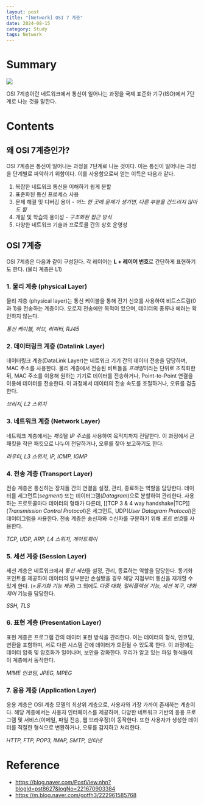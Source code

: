 ```yaml
---
layout: post
title: "[Network] OSI 7 계층"
date: 2024-08-15
category: Study
tags: Network 
---
```

# Summary

![](https://i.imgur.com/3hF6zpR.png)

OSI 7계층이란 네트워크에서 통신이 일어나는 과정을 국제 표준화 기구(ISO)에서 7단계로 나눈 것을 말한다.
# Contents

## 왜 OSI 7계층인가?

OSI 7계층은 통신이 일어나는 과정을 7단계로 나눈 것이다. 이는 통신이 일어나는 과정을 단계별로 파악하기 위함이다. 이를 사용함으로써 얻는 이득은 다음과 같다.
1. 복잡한 네트워크 통신을 이해하기 쉽게 분할
2. 표준화된 통신 프로세스 사용
3. 문제 해결 및 디버깅 용이 - *어느 한 곳에 문제가 생기면, 다른 부분을 건드리지 않아도 됨*
4. 개발 및 학습의 용이성 - *구조화된 접근 방식*
5. 다양한 네트워크 기술과 프로토콜 간의 상호 운영성
## OSI 7계층

OSI 7계층은 다음과 같이 구성된다. 각 레이어는 **L + 레이어 번호**로 간단하게 표현하기도 한다. (물리 계층은 L1)
###  1. 물리 계층 (physical Layer)

물리 계층 (physical layer)는 통신 케이블을 통해 전기 신호를 사용하여 비트스트림(0과 1)을 전송하는 계층이다. 오로지 전송에만 목적이 있으며, 데이터의 종류나 에러는 확인하지 않는다.

*통신 케이블, 허브, 리피터, RJ45*
### 2. 데이터링크 계층 (Datalink Layer)

데이터링크 계층(DataLink Layer)는 네트워크 기기 간의 데이터 전송을 담당하며, MAC 주소를 사용한다. 물리 계층에서 전송된 비트들을 *프레임*이라는 단위로 조직화한 뒤, MAC 주소를 이용해 원하는 기기로 데이터를 전송하거나, Point-to-Point 연결을 이용해 데이터를 전송한다. 이 과정에서 데이터의 전송 속도를 조절하거나, 오류를 검출한다.

*브리지, L2 스위치*
### 3. 네트워크 계층 (Network Layer)

네트워크 계층에서는 *패킷*을 *IP 주소*를 사용하여 목적지까지 전달한다. 이 과정에서 큰 패킷을 작은 패킷으로 나누어 전달하거나, 오류를 찾아 보고하기도 한다.

*라우터, L3 스위치, IP, ICMP, IGMP*
### 4. 전송 계층 (Transport Layer)

전송 계층은 통신하는 장치들 간의 연결을 설정, 관리, 종료하는 역할을 담당한다. 데이터를 세그먼트(*segment*) 또는 데이터그램(*Datagram*)으로 분할하여 관리한다. 사용하는 프로토콜마다 데이터의 형태가 다른데, [[TCP 3 & 4 way handshake|TCP]](*Transmission Control Protocol*)은 세그먼트, UDP(*User Datagram Protocol*)은 데이터그램을 사용한다. 전송 계층은 송신자와 수신자를 구분하기 위해 *포트 번호*를 사용한다. 

*TCP, UDP, ARP, L4 스위치, 게이트웨이*
### 5. 세션 계층 (Session Layer)

세션 계층은 네트워크에서 *통신 세션*을 설정, 관리, 종료하는 역할을 담당한다. 동기화 포인트를 제공하여 데이터의 일부분만 손실됐을 경우 해당 지점부터 통신을 재개할 수 있게 한다. (*=동기화 기능 제공*) 그 외에도 *다중 대화, 멀티플렉싱 기능*, *세션 복구*, *대화 제어* 기능을 담당한다.

*SSH, TLS*
### 6. 표현 계층 (Presentation Layer)

표현 계층은 프로그램 간의 데이터 표현 방식을 관리한다. 이는 데이터의 형식, 인코딩, 변환을 포함하며, 서로 다른 시스템 간에 데이터가 호환될 수 있도록 한다. 이 과정에는 데이터 압축 및 암호화가 일어나며, 보안을 강화한다. 우리가 알고 있는 파일 형식들이 이 계층에서 동작한다. 

*MIME 인코딩, JPEG, MPEG*
### 7. 응용 계층 (Application Layer)

응용 계층은 OSI 계층 모델의 최상위 계층으로, 사용자와 가장 가까이 존재하는 계층이다. 해당 계층에서는 사용자 인터페이스를 제공하며, 다양한 네트워크 기반의 응용 프로그램 및 서비스(이메일, 파일 전송, 웹 브라우징)이 동작한다. 또한 사용자가 생성한 데이터를 적절한 형식으로 변환하거나, 오류를 감지하고 처리한다. 

*HTTP, FTP, POP3, IMAP, SMTP, 인터넷*
# Reference

- https://blog.naver.com/PostView.nhn?blogId=pst8627&logNo=221670903384
- https://m.blog.naver.com/gotfh3/222961585768
